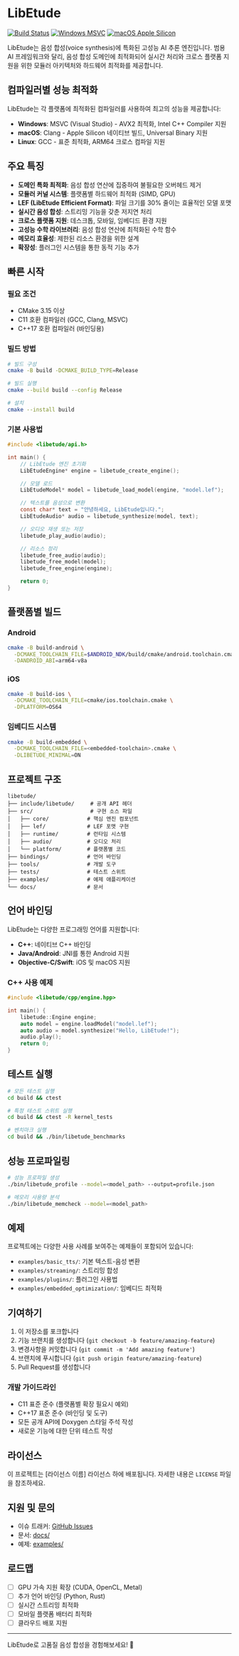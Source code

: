 # LibEtude

[![Build Status](https://github.com/your-org/libetude/workflows/Build/badge.svg)](https://github.com/your-org/libetude/actions)
[![Windows MSVC](https://github.com/your-org/libetude/workflows/Build/badge.svg?event=push&branch=main)](https://github.com/your-org/libetude/actions)
[![macOS Apple Silicon](https://github.com/your-org/libetude/workflows/Build/badge.svg?event=push&branch=main)](https://github.com/your-org/libetude/actions)

LibEtude는 음성 합성(voice synthesis)에 특화된 고성능 AI 추론 엔진입니다. 범용 AI 프레임워크와 달리, 음성 합성 도메인에 최적화되어 실시간 처리와 크로스 플랫폼 지원을 위한 모듈러 아키텍처와 하드웨어 최적화를 제공합니다.

## 컴파일러별 성능 최적화

LibEtude는 각 플랫폼에 최적화된 컴파일러를 사용하여 최고의 성능을 제공합니다:

- **Windows**: MSVC (Visual Studio) - AVX2 최적화, Intel C++ Compiler 지원
- **macOS**: Clang - Apple Silicon 네이티브 빌드, Universal Binary 지원
- **Linux**: GCC - 표준 최적화, ARM64 크로스 컴파일 지원

## 주요 특징

- **도메인 특화 최적화**: 음성 합성 연산에 집중하여 불필요한 오버헤드 제거
- **모듈러 커널 시스템**: 플랫폼별 하드웨어 최적화 (SIMD, GPU)
- **LEF (LibEtude Efficient Format)**: 파일 크기를 30% 줄이는 효율적인 모델 포맷
- **실시간 음성 합성**: 스트리밍 기능을 갖춘 저지연 처리
- **크로스 플랫폼 지원**: 데스크톱, 모바일, 임베디드 환경 지원
- **고성능 수학 라이브러리**: 음성 합성 연산에 최적화된 수학 함수
- **메모리 효율성**: 제한된 리소스 환경을 위한 설계
- **확장성**: 플러그인 시스템을 통한 동적 기능 추가

## 빠른 시작

### 필요 조건

- CMake 3.15 이상
- C11 호환 컴파일러 (GCC, Clang, MSVC)
- C++17 호환 컴파일러 (바인딩용)

### 빌드 방법

```bash
# 빌드 구성
cmake -B build -DCMAKE_BUILD_TYPE=Release

# 빌드 실행
cmake --build build --config Release

# 설치
cmake --install build
```

### 기본 사용법

```c
#include <libetude/api.h>

int main() {
    // LibEtude 엔진 초기화
    LibEtudeEngine* engine = libetude_create_engine();

    // 모델 로드
    LibEtudeModel* model = libetude_load_model(engine, "model.lef");

    // 텍스트를 음성으로 변환
    const char* text = "안녕하세요, LibEtude입니다.";
    LibEtudeAudio* audio = libetude_synthesize(model, text);

    // 오디오 재생 또는 저장
    libetude_play_audio(audio);

    // 리소스 정리
    libetude_free_audio(audio);
    libetude_free_model(model);
    libetude_free_engine(engine);

    return 0;
}
```

## 플랫폼별 빌드

### Android
```bash
cmake -B build-android \
  -DCMAKE_TOOLCHAIN_FILE=$ANDROID_NDK/build/cmake/android.toolchain.cmake \
  -DANDROID_ABI=arm64-v8a
```

### iOS
```bash
cmake -B build-ios \
  -DCMAKE_TOOLCHAIN_FILE=cmake/ios.toolchain.cmake \
  -DPLATFORM=OS64
```

### 임베디드 시스템
```bash
cmake -B build-embedded \
  -DCMAKE_TOOLCHAIN_FILE=<embedded-toolchain>.cmake \
  -DLIBETUDE_MINIMAL=ON
```

## 프로젝트 구조

```
libetude/
├── include/libetude/     # 공개 API 헤더
├── src/                  # 구현 소스 파일
│   ├── core/            # 핵심 엔진 컴포넌트
│   ├── lef/             # LEF 포맷 구현
│   ├── runtime/         # 런타임 시스템
│   ├── audio/           # 오디오 처리
│   └── platform/        # 플랫폼별 코드
├── bindings/            # 언어 바인딩
├── tools/               # 개발 도구
├── tests/               # 테스트 스위트
├── examples/            # 예제 애플리케이션
└── docs/                # 문서
```

## 언어 바인딩

LibEtude는 다양한 프로그래밍 언어를 지원합니다:

- **C++**: 네이티브 C++ 바인딩
- **Java/Android**: JNI를 통한 Android 지원
- **Objective-C/Swift**: iOS 및 macOS 지원

### C++ 사용 예제

```cpp
#include <libetude/cpp/engine.hpp>

int main() {
    libetude::Engine engine;
    auto model = engine.loadModel("model.lef");
    auto audio = model.synthesize("Hello, LibEtude!");
    audio.play();
    return 0;
}
```

## 테스트 실행

```bash
# 모든 테스트 실행
cd build && ctest

# 특정 테스트 스위트 실행
cd build && ctest -R kernel_tests

# 벤치마크 실행
cd build && ./bin/libetude_benchmarks
```

## 성능 프로파일링

```bash
# 성능 프로파일 생성
./bin/libetude_profile --model=<model_path> --output=profile.json

# 메모리 사용량 분석
./bin/libetude_memcheck --model=<model_path>
```

## 예제

프로젝트에는 다양한 사용 사례를 보여주는 예제들이 포함되어 있습니다:

- `examples/basic_tts/`: 기본 텍스트-음성 변환
- `examples/streaming/`: 스트리밍 합성
- `examples/plugins/`: 플러그인 사용법
- `examples/embedded_optimization/`: 임베디드 최적화

## 기여하기

1. 이 저장소를 포크합니다
2. 기능 브랜치를 생성합니다 (`git checkout -b feature/amazing-feature`)
3. 변경사항을 커밋합니다 (`git commit -m 'Add amazing feature'`)
4. 브랜치에 푸시합니다 (`git push origin feature/amazing-feature`)
5. Pull Request를 생성합니다

### 개발 가이드라인

- C11 표준 준수 (플랫폼별 확장 필요시 예외)
- C++17 표준 준수 (바인딩 및 도구)
- 모든 공개 API에 Doxygen 스타일 주석 작성
- 새로운 기능에 대한 단위 테스트 작성

## 라이선스

이 프로젝트는 [라이선스 이름] 라이선스 하에 배포됩니다. 자세한 내용은 `LICENSE` 파일을 참조하세요.

## 지원 및 문의

- 이슈 트래커: [GitHub Issues](https://github.com/crlotwhite/libetude/issues)
- 문서: [docs/](docs/)
- 예제: [examples/](examples/)

## 로드맵

- [ ] GPU 가속 지원 확장 (CUDA, OpenCL, Metal)
- [ ] 추가 언어 바인딩 (Python, Rust)
- [ ] 실시간 스트리밍 최적화
- [ ] 모바일 플랫폼 배터리 최적화
- [ ] 클라우드 배포 지원

---

LibEtude로 고품질 음성 합성을 경험해보세요! 🎵